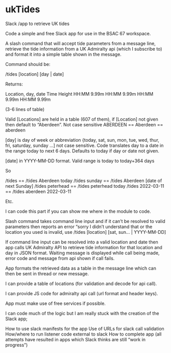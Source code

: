 # ukTides
Slack /app to retrieve UK tides

Code a simple and free Slack app for use in the BSAC 67 workspace.

A slash command that will accept tide parameters from a message line, retrieve the tide information from a UK Admiralty api (which I subscribe to)  and format it into a simple table shown in the message.

Command should be:

/tides [location] [day | date]

Returns:

Location, day, date
Time  Height
HH:MM 9.99m
HH:MM 9.99m
HH:MM 9.99m
HH:MM 9.99m


(3-6 lines of table)

Valid [Locations] are held in a table (607 of them), if [Location] not given then default to “Aberdeen”.  Not case sensitive ABERDEEN == Aberdeen == aberdeen

[day] is day of week or abbreviation {today, sat, sun, mon, tue, wed, thur, fri, saturday, sunday …] not case sensitive.  Code translates day to a date in the range today to next 6 days.  Defaults to today if day or date not given.

[date] in YYYY-MM-DD format. Valid range is today to today+364 days

So

/tides == /tides Aberdeen today
/tides sunday == /tides Aberdeen [date of next Sunday]
/tides peterhead == /tides peterhead today
/tides 2022-03-11 == /tides aberdeen 2022-03-11

Etc.  

I can code this part if you can show me where in the module to code.

Slash command takes command line input and if it can’t be resolved to valid parameters then reports an error “sorry I didn’t understand that or the location you used is invalid, use /tides [location] [sat, sun... | YYYY-MM-DD] 

If command line input can be resolved into a valid location and date then app calls UK Admiralty API to retrieve tide information for that location and day in JSON format.  Waiting message is displayed while call being made, error code and message  from api shown if call fails.

App formats the retrieved data as a table in the message line which can then be sent in thread or new message.

I can provide a table of locations (for validation and decode for api call).

I can provide JS code for admiralty api call (url format and header keys).

App must make use of free services if possible.  

I can code much of the logic but I am really stuck with the creation of the Slack app;

How to use slack manifests for the app
Use of URLs for slack call validation
How/where to run listener code external to slack
How to complete app (all attempts have resulted in apps which Slack thinks are still “work in progress”)



